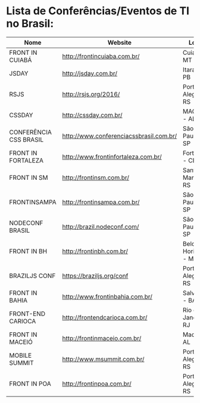 # Lista de Conferências/Eventos de TI no Brasil:

Nome | Website | Local | Data | Valor | Assunto
-------- | ------- | ------- | ------- | ------- | -------
FRONT IN CUIABÁ | http://frontincuiaba.com.br/ | Cuiabá - MT | 16 de Abril | R$ 65 | Front-end
JSDAY | http://jsday.com.br/ | Itararé - PB | 23 de Abril | R$ 45 | Javascript
RSJS | http://rsjs.org/2016/ | Porto Alegre - RS | 23 de Abril | R$ 90 | Javascript
CSSDAY | http://cssday.com.br/ | MACEIÓ - AL | 07 de Maio | R$ 35 | CSS
CONFERÊNCIA CSS BRASIL | http://www.conferenciacssbrasil.com.br/ | São Paulo - SP | 09 de Maio | R$  | CSS
FRONT IN FORTALEZA | http://www.frontinfortaleza.com.br/ | Fortaleza - CE | 16 de Maio | R$ | Front-end
FRONT IN SM | http://frontinsm.com.br/ | Santa Maria - RS | 25 de Junho | R$ 40 | Front-end
FRONTINSAMPA | http://frontinsampa.com.br/ | São Paulo - SP | 02 de Julho | R$ 99,99 | Front-end
NODECONF BRASIL | http://brazil.nodeconf.com/ | São Paulo - SP | 04 e 05 de Julho | R$ 140 | NodeJS
FRONT IN BH | http://frontinbh.com.br/ | Belo Horizonte - MG | 06 de Agosto | R$ 110 | Front-end
BRAZILJS CONF | https://braziljs.org/conf | Porto Alegre - RS | 26 e 27 de Agosto | R$ | Javascript
FRONT IN BAHIA | http://www.frontinbahia.com.br/ | Salvador - BA | 03 de Outubro | R$ | Front-end
FRONT-END CARIOCA | http://frontendcarioca.com.br/ | Rio de Janeiro - RJ | 15 de Outubro | R$ 75 | Front-end
FRONT IN MACEIÓ | http://frontinmaceio.com.br/ | Maceió - AL | 15 de Novembro | R$ | Front-end
MOBILE SUMMIT | http://www.msummit.com.br/ | Porto Alegre - RS | 18 e 19 de Novembro | R$ 70 | Mobile
FRONT IN POA | http://frontinpoa.com.br/ | Porto Alegre - RS | 05 de Dezembro | R$ | Front-end

